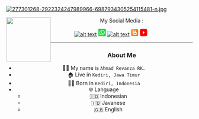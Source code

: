 [![277301268-2922324247989966-6987934305254115481-n.jpg](https://i.postimg.cc/HnPKsJRZ/277301268-2922324247989966-6987934305254115481-n.jpg)](https://postimg.cc/y3cnLNVc)

<img src="https://avatars.githubusercontent.com/u/100392348?v=4" width="120" height="120" align="left">
<center>

My Social Media :

<a href="https://Instagram.com/rvnzyy.._"><img src="https://disk.mediaindonesia.com/thumbs/1800x1200/news/2020/03/1e2c29c543e1c21f54846e7f3eae7c7e.jpg" alt="alt text" width="20" height="20"></a> 
<a href="https://wa.me/?text=Asalamualaikum+bang"><img src="https://github.com/Yayan-XD/Yayan-XD/blob/master/img/whatsapp.png" alt="alt text" width="20" height="20"></a>
<a href="https://www.facebook.com/vanyourbae.RK"><img src="https://upload.wikimedia.org/wikipedia/commons/5/51/Facebook_f_logo_%282019%29.svg" alt="alt text" width="20" height="20"></a> <a href="https://magic.rvnza.my.id"><img src="https://github.com/Yayan-XD/Yayan-XD/blob/master/img/logo_blogspot_by_YayanXD.jpg" alt="alt text" width="20" height="20"></a> <a href="https://youtube.com/channel/@revanzaXD"><img src="https://github.com/Yayan-XD/Yayan-XD/blob/master/img/logo_yt_by_YayanXD.jpg" alt="alt text" width="20" height="20"></a> 
&nbsp;&nbsp;     &nbsp;&nbsp;    &nbsp;&nbsp;   &nbsp;&nbsp;   &nbsp;&nbsp;   
___

 ### About Me

 - 👨‍🦱 My name is `Ahmad Revanza RK.`
 - 🏠 Live in `Kediri, Jawa Timur`
 - 👶🏻 Born in `Kediri, Indonesia`
 - 🌐 Language
   - 🇮🇩 Indonesian
   - 🇮🇩 Javanese
   - 🇬🇧 English
